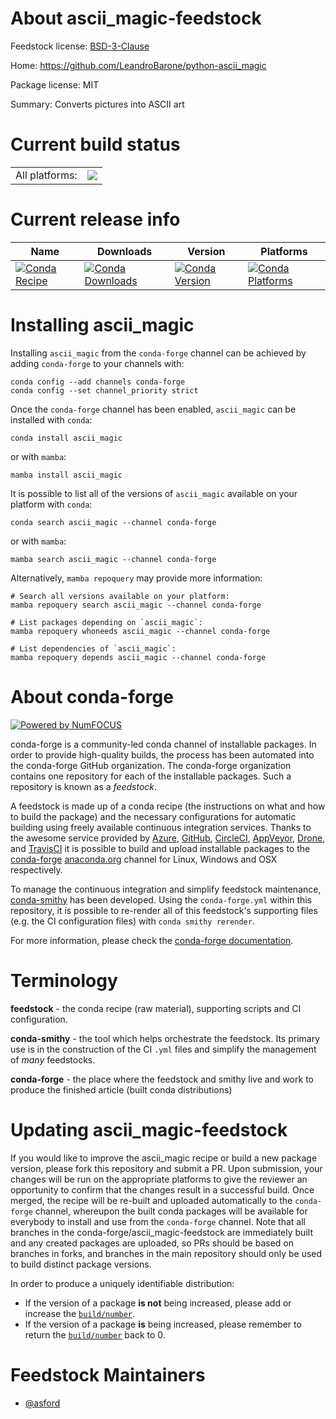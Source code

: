 About ascii_magic-feedstock
===========================

Feedstock license: [BSD-3-Clause](https://github.com/conda-forge/ascii_magic-feedstock/blob/main/LICENSE.txt)

Home: https://github.com/LeandroBarone/python-ascii_magic

Package license: MIT

Summary: Converts pictures into ASCII art

Current build status
====================


<table><tr><td>All platforms:</td>
    <td>
      <a href="https://dev.azure.com/conda-forge/feedstock-builds/_build/latest?definitionId=11788&branchName=main">
        <img src="https://dev.azure.com/conda-forge/feedstock-builds/_apis/build/status/ascii_magic-feedstock?branchName=main">
      </a>
    </td>
  </tr>
</table>

Current release info
====================

| Name | Downloads | Version | Platforms |
| --- | --- | --- | --- |
| [![Conda Recipe](https://img.shields.io/badge/recipe-ascii__magic-green.svg)](https://anaconda.org/conda-forge/ascii_magic) | [![Conda Downloads](https://img.shields.io/conda/dn/conda-forge/ascii_magic.svg)](https://anaconda.org/conda-forge/ascii_magic) | [![Conda Version](https://img.shields.io/conda/vn/conda-forge/ascii_magic.svg)](https://anaconda.org/conda-forge/ascii_magic) | [![Conda Platforms](https://img.shields.io/conda/pn/conda-forge/ascii_magic.svg)](https://anaconda.org/conda-forge/ascii_magic) |

Installing ascii_magic
======================

Installing `ascii_magic` from the `conda-forge` channel can be achieved by adding `conda-forge` to your channels with:

```
conda config --add channels conda-forge
conda config --set channel_priority strict
```

Once the `conda-forge` channel has been enabled, `ascii_magic` can be installed with `conda`:

```
conda install ascii_magic
```

or with `mamba`:

```
mamba install ascii_magic
```

It is possible to list all of the versions of `ascii_magic` available on your platform with `conda`:

```
conda search ascii_magic --channel conda-forge
```

or with `mamba`:

```
mamba search ascii_magic --channel conda-forge
```

Alternatively, `mamba repoquery` may provide more information:

```
# Search all versions available on your platform:
mamba repoquery search ascii_magic --channel conda-forge

# List packages depending on `ascii_magic`:
mamba repoquery whoneeds ascii_magic --channel conda-forge

# List dependencies of `ascii_magic`:
mamba repoquery depends ascii_magic --channel conda-forge
```


About conda-forge
=================

[![Powered by
NumFOCUS](https://img.shields.io/badge/powered%20by-NumFOCUS-orange.svg?style=flat&colorA=E1523D&colorB=007D8A)](https://numfocus.org)

conda-forge is a community-led conda channel of installable packages.
In order to provide high-quality builds, the process has been automated into the
conda-forge GitHub organization. The conda-forge organization contains one repository
for each of the installable packages. Such a repository is known as a *feedstock*.

A feedstock is made up of a conda recipe (the instructions on what and how to build
the package) and the necessary configurations for automatic building using freely
available continuous integration services. Thanks to the awesome service provided by
[Azure](https://azure.microsoft.com/en-us/services/devops/), [GitHub](https://github.com/),
[CircleCI](https://circleci.com/), [AppVeyor](https://www.appveyor.com/),
[Drone](https://cloud.drone.io/welcome), and [TravisCI](https://travis-ci.com/)
it is possible to build and upload installable packages to the
[conda-forge](https://anaconda.org/conda-forge) [anaconda.org](https://anaconda.org/)
channel for Linux, Windows and OSX respectively.

To manage the continuous integration and simplify feedstock maintenance,
[conda-smithy](https://github.com/conda-forge/conda-smithy) has been developed.
Using the ``conda-forge.yml`` within this repository, it is possible to re-render all of
this feedstock's supporting files (e.g. the CI configuration files) with ``conda smithy rerender``.

For more information, please check the [conda-forge documentation](https://conda-forge.org/docs/).

Terminology
===========

**feedstock** - the conda recipe (raw material), supporting scripts and CI configuration.

**conda-smithy** - the tool which helps orchestrate the feedstock.
                   Its primary use is in the construction of the CI ``.yml`` files
                   and simplify the management of *many* feedstocks.

**conda-forge** - the place where the feedstock and smithy live and work to
                  produce the finished article (built conda distributions)


Updating ascii_magic-feedstock
==============================

If you would like to improve the ascii_magic recipe or build a new
package version, please fork this repository and submit a PR. Upon submission,
your changes will be run on the appropriate platforms to give the reviewer an
opportunity to confirm that the changes result in a successful build. Once
merged, the recipe will be re-built and uploaded automatically to the
`conda-forge` channel, whereupon the built conda packages will be available for
everybody to install and use from the `conda-forge` channel.
Note that all branches in the conda-forge/ascii_magic-feedstock are
immediately built and any created packages are uploaded, so PRs should be based
on branches in forks, and branches in the main repository should only be used to
build distinct package versions.

In order to produce a uniquely identifiable distribution:
 * If the version of a package **is not** being increased, please add or increase
   the [``build/number``](https://docs.conda.io/projects/conda-build/en/latest/resources/define-metadata.html#build-number-and-string).
 * If the version of a package **is** being increased, please remember to return
   the [``build/number``](https://docs.conda.io/projects/conda-build/en/latest/resources/define-metadata.html#build-number-and-string)
   back to 0.

Feedstock Maintainers
=====================

* [@asford](https://github.com/asford/)

